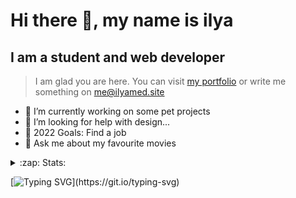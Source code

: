 # Hi there 👋, my name is ilya
## I am a student and web developer
<!-- ![I am a student and web developer](https://i.pinimg.com/originals/b9/ba/44/b9ba446cca2bb06ff1a8d49fd46581ed.jpg) -->

>I am glad you are here. You can visit [my portfolio](https://ilyamed.site/) or write me something on me@ilyamed.site 

- 🔭 I’m currently working on some pet projects
- 🤔 I’m looking for help with design...
- 🥅 2022 Goals: Find a job
- 💬 Ask me about my favourite movies 

<details>
  <summary>:zap: Stats:</summary>
<p><!-- https://github.com/anmol098/waka-readme-stats -->
  
<!--START_SECTION:waka-->
![Code Time](http://img.shields.io/badge/Code%20Time-131%20hrs%2011%20mins-blue)

![Profile Views](http://img.shields.io/badge/Profile%20Views-33-blue)

**🐱 My GitHub Data** 

> 🏆 80 Contributions in the Year 2022
 > 
> 📦 52.9 kB Used in GitHub's Storage 
 > 
> 💼 Opted to Hire
 > 
> 📜 13 Public Repositories 
 > 
> 🔑 2 Private Repositories  
 > 
**I'm a Night 🦉** 

```text
🌞 Morning    33 commits     ███░░░░░░░░░░░░░░░░░░░░░░   14.41% 
🌆 Daytime    52 commits     █████░░░░░░░░░░░░░░░░░░░░   22.71% 
🌃 Evening    99 commits     ██████████░░░░░░░░░░░░░░░   43.23% 
🌙 Night      45 commits     █████░░░░░░░░░░░░░░░░░░░░   19.65%

```


📊 **This Week I Spent My Time On** 

```text
⌚︎ Time Zone: Europe/Moscow

💬 Programming Languages: 
SCSS                     7 hrs 27 mins       ████████████░░░░░░░░░░░░░   48.91% 
JavaScript               4 hrs 31 mins       ███████░░░░░░░░░░░░░░░░░░   29.68% 
C++                      2 hrs 56 mins       ████░░░░░░░░░░░░░░░░░░░░░   19.33% 
JSON                     12 mins             ░░░░░░░░░░░░░░░░░░░░░░░░░   1.33% 
XML                      6 mins              ░░░░░░░░░░░░░░░░░░░░░░░░░   0.7%

🔥 Editors: 
VS Code                  12 hrs 18 mins      ████████████████████░░░░░   80.67% 
Visual Studio            2 hrs 56 mins       ████░░░░░░░░░░░░░░░░░░░░░   19.33%

🐱‍💻 Projects: 
RTUITLab_Recruit         11 hrs 59 mins      ███████████████████░░░░░░   78.62% 
homework_siaod           2 hrs 56 mins       ████░░░░░░░░░░░░░░░░░░░░░   19.33% 
my_portfolio             18 mins             ░░░░░░░░░░░░░░░░░░░░░░░░░   2.01% 
cinema-react             0 secs              ░░░░░░░░░░░░░░░░░░░░░░░░░   0.05%

```


 Last Updated on 28/02/2022 18:44:36 UTC
<!--END_SECTION:waka-->
  
![GitHub stats](https://github-readme-stats.vercel.app/api?username=Terro216&show_icons=true&theme=darcula)  
</p>
</details>

[![Typing SVG](https://readme-typing-svg.herokuapp.com?color=%23204829&duration=7000&lines=Wake+up%2C+Neo...)](https://git.io/typing-svg)
